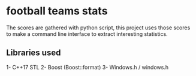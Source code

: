 # football teams stats

The scores are gathered with python script, this project uses those scores to make a command line interface to extract interesting statistics.

## Libraries used

1- C++17 STL
2- Boost (Boost::format)
3- Windows.h / windows.h
